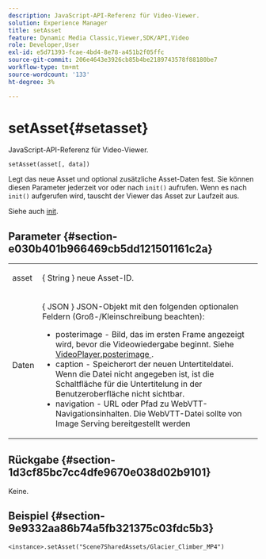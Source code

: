 ```yaml
---
description: JavaScript-API-Referenz für Video-Viewer.
solution: Experience Manager
title: setAsset
feature: Dynamic Media Classic,Viewer,SDK/API,Video
role: Developer,User
exl-id: e5d71393-fcae-4bd4-8e78-a451b2f05ffc
source-git-commit: 206e4643e3926cb85b4be2189743578f88180be7
workflow-type: tm+mt
source-wordcount: '133'
ht-degree: 3%

---
```


# setAsset{#setasset}

JavaScript-API-Referenz für Video-Viewer.

`setAsset(asset[, data])`

Legt das neue Asset und optional zusätzliche Asset-Daten fest. Sie können diesen Parameter jederzeit vor oder nach `init()` aufrufen. Wenn es nach `init()` aufgerufen wird, tauscht der Viewer das Asset zur Laufzeit aus.

Siehe auch [init](../../../c-html5-s7-aem-asset-viewers/c-html5-video-reference/c-html5-video-viewer-20-javascriptapiref/r-html5-video-viewer-20-javascriptapiref-init.md#reference-3b570ba8b35045d6b30fb178c21a66c6).

## Parameter {#section-e030b401b966469cb5dd121501161c2a}

<table id="table_896DFF34A68A403DB93A6D597461A573"> 
 <tbody> 
  <tr> 
   <td colname="col1"> <p> <span class="codeph"> asset </span> </p> </td> 
   <td colname="col2"> <p>{ <span class="codeph"> String </span>} neue Asset-ID. </p> </td> 
  </tr> 
  <tr> 
   <td colname="col1"> <p> <span class="codeph"> Daten </span> </p> </td> 
   <td colname="col2"> <p>{ <span class="codeph"> JSON </span>} JSON-Objekt mit den folgenden optionalen Feldern (Groß-/Kleinschreibung beachten): </p> <p> 
     <ul id="ul_26121393BC7145FF8A43C05ACCBEFF36"> 
      <li id="li_DA50E073F3D4460CBC34243A2CBCC895"> <span class="codeph"> posterimage  </span> - Bild, das im ersten Frame angezeigt wird, bevor die Videowiedergabe beginnt. Siehe <a href="../../../c-html5-s7-aem-asset-viewers/c-html5-video-reference/c-html5-video-cmdref/r-html5-video-viewer-conf-attrib-videoplayer-posterimage.md#reference-9739abeeb9f64c02b5d2f7a0d1706103" format="dita" scope="local"> VideoPlayer.posterimage </a>. </li> 
      <li id="li_BBFF3965B69A4AC8A469FDB69097B25A"> <span class="codeph"> caption  </span> - Speicherort der neuen Untertiteldatei. Wenn die Datei nicht angegeben ist, ist die Schaltfläche für die Untertitelung in der Benutzeroberfläche nicht sichtbar. </li> 
      <li id="li_4659E82D38EB4438AAA04FDEAF21B087"> <span class="codeph"> navigation  </span> - URL oder Pfad zu WebVTT-Navigationsinhalten. Die WebVTT-Datei sollte von Image Serving bereitgestellt werden </li> 
     </ul> </p> </td> 
  </tr> 
 </tbody> 
</table>

## Rückgabe {#section-1d3cf85bc7cc4dfe9670e038d02b9101}

Keine.

## Beispiel {#section-9e9332aa86b74a5fb321375c03fdc5b3}

```
<instance>.setAsset("Scene7SharedAssets/Glacier_Climber_MP4")
```
